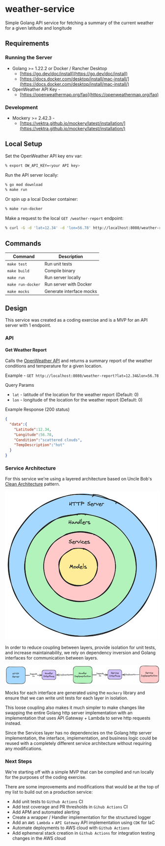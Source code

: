 # weather-service
Simple Golang API service for fetching a summary of the current weather for a given latitude and longitude

## Requirements
### Running the Server
* Golang >= 1.22.2 or Docker / Rancher Desktop
  * [https://go.dev/doc/install](https://go.dev/doc/install)
  * [https://docs.docker.com/desktop/install/mac-install/](https://docs.docker.com/desktop/install/mac-install/)
* OpenWeather API Key -
  * [https://openweathermap.org/faq](https://openweathermap.org/faq)

### Development
* Mockery >= 2.42.3 -
  * [https://vektra.github.io/mockery/latest/installation/](https://vektra.github.io/mockery/latest/installation/)

## Local Setup
Set the OpenWeather API key env var:
```sh
% export OW_API_KEY=<your API key>
```
Run the API server locally:
```sh
% go mod download
% make run
```
Or spin up a local Docker container:
```sh
% make run-docker
```
Make a request to the local `GET /weather-report` endpoint:
```sh
% curl -G -d 'lat=12.34' -d 'lon=56.78' http://localhost:8080/weather-report
```
## Commands
| Command           | Description              |
| ----------------- | ------------------------ |
| `make test`       | Run unit tests           |
| `make build`      | Compile binary           |
| `make run`        | Run server locally       |
| `make run-docker` | Run server with Docker   |
| `make mocks`      | Generate interface mocks |

## Design
This service was created as a coding exercise and is a MVP for an API server with 1 endpoint.

### API
#### Get Weather Report
Calls the [OpenWeather API](https://openweathermap.org/current) and returns a summary report of the weather conditions and temperature for a given location.

Example - `GET http://localhost:8080/weather-report?lat=12.34&lon=56.78`

Query Params
* `lat` - latitude of the location for the weather report (Default: 0)
* `lon` - longitude of the location for the weather report (Default: 0)

Example Response (200 status)
```json
{
  "data":{
    "Latitude":12.34,
    "Longitude":56.78,
    "Condition":"scattered clouds",
    "TempDescription":"hot"
  }
}
```
### Service Architecture
For this service we're using a layered  architecture based on Uncle Bob's [Clean Architecture](https://blog.cleancoder.com/uncle-bob/2012/08/13/the-clean-architecture.html) pattern.

![Architecture Diagram](/docs/images/weather-service-layers.png)

In order to reduce coupling between layers, provide isolation for unit tests, and increase maintainability, we rely on dependency inversion and Golang interfaces for communication between layers.

![Architecture Diagram](/docs/images/weather-service-deps.png)

Mocks for each interface are generated using the `mockery` library and ensure that we can write unit tests for each layer in isolation.

This loose coupling also makes it much simpler to make changes like swapping the entire Golang http server implementation with an implementation that uses API Gateway + Lambda to serve http requests instead.

Since the Services layer has no dependencies on the Golang http server implementation, the interface, implementation, and business logic could be reused with a completely different service architecture without requiring any modifications.

### Next Steps
We're starting off with a simple MVP that can be compiled and run locally for the purposes of the coding exercise.

There are some improvements and modifications that would be at the top of my list to build out on a production service:
* Add unit tests to `Github Actions` CI
* Add test coverage and PR thresholds in `Gihub Actions` CI
* Add APM and automated alerting
* Create a wrapper / Handler implementation for the structured logger
* Add an `AWS Lambda` + `API Gateway` API implementation using `CDK` for IaC
* Automate deployments to AWS cloud with `Github Actions`
* Add ephemeral stack creation in `Github Actions` for integration testing changes in the AWS cloud
